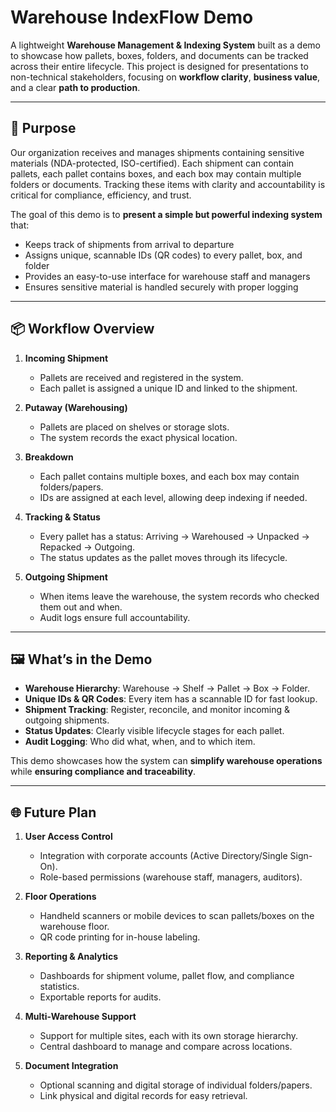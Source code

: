 # Warehouse IndexFlow Demo

A lightweight **Warehouse Management & Indexing System** built as a demo to showcase how pallets, boxes, folders, and documents can be tracked across their entire lifecycle. This project is designed for presentations to non-technical stakeholders, focusing on **workflow clarity**, **business value**, and a clear **path to production**.

---

## 🎯 Purpose

Our organization receives and manages shipments containing sensitive materials (NDA-protected, ISO-certified). Each shipment can contain pallets, each pallet contains boxes, and each box may contain multiple folders or documents. Tracking these items with clarity and accountability is critical for compliance, efficiency, and trust.

The goal of this demo is to **present a simple but powerful indexing system** that:
- Keeps track of shipments from arrival to departure
- Assigns unique, scannable IDs (QR codes) to every pallet, box, and folder
- Provides an easy-to-use interface for warehouse staff and managers
- Ensures sensitive material is handled securely with proper logging

---

## 📦 Workflow Overview

1. **Incoming Shipment**  
   - Pallets are received and registered in the system.  
   - Each pallet is assigned a unique ID and linked to the shipment.  

2. **Putaway (Warehousing)**  
   - Pallets are placed on shelves or storage slots.  
   - The system records the exact physical location.  

3. **Breakdown**  
   - Each pallet contains multiple boxes, and each box may contain folders/papers.  
   - IDs are assigned at each level, allowing deep indexing if needed.  

4. **Tracking & Status**  
   - Every pallet has a status: Arriving → Warehoused → Unpacked → Repacked → Outgoing.  
   - The status updates as the pallet moves through its lifecycle.  

5. **Outgoing Shipment**  
   - When items leave the warehouse, the system records who checked them out and when.  
   - Audit logs ensure full accountability.  

---

## 🖼️ What’s in the Demo

- **Warehouse Hierarchy**: Warehouse → Shelf → Pallet → Box → Folder.  
- **Unique IDs & QR Codes**: Every item has a scannable ID for fast lookup.  
- **Shipment Tracking**: Register, reconcile, and monitor incoming & outgoing shipments.  
- **Status Updates**: Clearly visible lifecycle stages for each pallet.  
- **Audit Logging**: Who did what, when, and to which item.  

This demo showcases how the system can **simplify warehouse operations** while **ensuring compliance and traceability**.

---

## 🌐 Future Plan

1. **User Access Control**  
   - Integration with corporate accounts (Active Directory/Single Sign-On).  
   - Role-based permissions (warehouse staff, managers, auditors).  

2. **Floor Operations**  
   - Handheld scanners or mobile devices to scan pallets/boxes on the warehouse floor.  
   - QR code printing for in-house labeling.  

3. **Reporting & Analytics**  
   - Dashboards for shipment volume, pallet flow, and compliance statistics.  
   - Exportable reports for audits.  

4. **Multi-Warehouse Support**  
   - Support for multiple sites, each with its own storage hierarchy.  
   - Central dashboard to manage and compare across locations.  

5. **Document Integration**  
   - Optional scanning and digital storage of individual folders/papers.  
   - Link physical and digital records for easy retrieval.  

